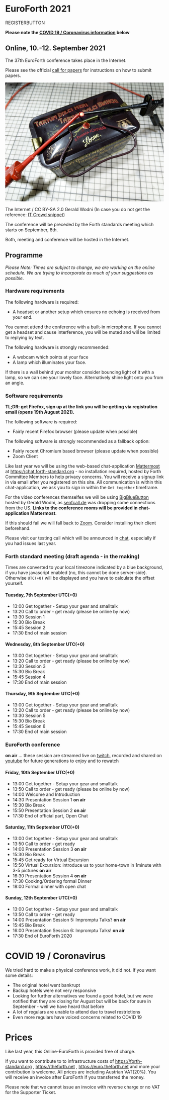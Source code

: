 # EuroForth 2021
REGISTERBUTTON

__Please note the [COVID 19 / Coronavirus information](#covid-19--coronavirus) below__

## Online, 10.-12. September 2021
The 37th EuroForth conference takes place in the Internet.

Please see the official [call for papers](http://www.euroforth.org/ef21/cfp.html) for instructions on how to submit papers.

![The Internet](/images/2020/internet.jpg)

The Internet / CC BY-SA 2.0 Gerald Wodni
(In case you do not get the reference: [IT Crowd snippet](https://www.youtube.com/watch?v=iDbyYGrswtg))


The conference will be preceded by the Forth standards meeting which starts on September, 8th.

Both, meeting and conference will be hosted in the Internet.

## Programme

_Please Note: Times are subject to change, we are working on the online schedule._
_We are trying to incorporate as much of your suggestions as possible._

### Hardware requirements
The following hardware is required:
- A headset or another setup which ensures no echoing is received from your end.

You cannot attend the conference with a built-in microphone. If you cannot get a headset and cause interference, you will be muted and will be limited to replying by text.

The following hardware is strongly recommended:
- A webcam which points at your face
- A lamp which illuminates your face.

If there is a wall behind your monitor consider bouncing light of it with a lamp, so we can see your lovely face. Alternatively shine light onto you from an angle.

### Software requirements

__TL;DR: get Firefox, sign up at the link you will be getting via registration email (opens 19th August 2021).__

The following software is required:
- Fairly recent Firefox browser (please update when possible)

The following software is strongly recommended as a fallback option:
- Fairly recent Chromium based browser (please update when possible)
- Zoom Client

Like last year we will be using the web-based chat-application [Mattermost](https://mattermost.com/) at https://chat.forth-standard.org - no installation required, hosted by Forth Committee Members to help privacy concerns.
You will receive a signup link in via email after you registered on this site.
All communication is within this chat-application, we ask you to sign in within the `Get together` timeframe.

For the video conferences themselfes we will be using [BigBlueButton](https://bigbluebutton.org/) hosted by Gerald Wodni, as [senfcall.de](https://senfcall.de/) was dropping some connections from the US.
__Links to the conference rooms will be provided in chat-application Mattermost__.

If this should fail we will fall back to [Zoom](https://zoom.us/). Consider installing their client beforehand.

Please visit our testing call which will be announced in [chat](https://chat.forth-standard.org/), especially if you had issues last year.

### Forth standard meeting (draft agenda - in the making)
Times are converted to your local timezone indicated by a blue background, if you have javascript enabled (no, this cannot be done server-side). \
Otherwise `UTC(+0)` will be displayed and you have to calculate the offset yourself.

#### Tuesday, 7th September UTC(+0)
- 13:00 Get together - Setup your gear and smalltalk
- 13:20 Call to order - get ready (please be online by now)
- 13:30 Session 1
- 15:30 Bio Break
- 15:45 Session 2
- 17:30 End of main session

#### Wednesday, 8th September UTC(+0)
- 13:00 Get together - Setup your gear and smalltalk
- 13:20 Call to order - get ready (please be online by now)
- 13:30 Session 3
- 15:30 Bio Break
- 15:45 Session 4
- 17:30 End of main session

#### Thursday, 9th September UTC(+0)
- 13:00 Get together - Setup your gear and smalltalk
- 13:20 Call to order - get ready (please be online by now)
- 13:30 Session 5
- 15:30 Bio Break
- 15:45 Session 6
- 17:30 End of main session

### EuroForth conference
**on air** ... these session are streamed live on [twitch](https://www.twitch.tv/4ther), recorded and shared on [youtube](https://www.youtube.com/channel/UC_mpkwOO_1ILd66GUTNVPQg) for future generations to enjoy and to rewatch

#### Friday, 10th September UTC(+0)

- 13:00 Get together - Setup your gear and smalltalk
- 13:50 Call to order - get ready (please be online by now)
- 14:00 Welcome and Introduction
- 14:30 Presentation Session 1 **on air**
- 15:30 Bio Break
- 15:50 Presentation Session 2 **on air**
- 17:30 End of official part, Open Chat

#### Saturday, 11th September UTC(+0)
- 13:00 Get together - Setup your gear and smalltalk
- 13:50 Call to order - get ready
- 14:00 Presentation Session 3 **on air**
- 15:30 Bio Break
- 15:45 Get ready for Virtual Excursion
- 15:50 Virtual Excursion: introduce us to your home-town in 1minute with 3-5 pictures **on air**
- 16:30 Presentation Session 4 **on air**
- 17:30 Cooking/Ordering formal Dinner
- 18:00 Formal dinner with open chat

#### Sunday, 12th September UTC(+0)
- 13:00 Get together - Setup your gear and smalltalk
- 13:50 Call to order - get ready
- 14:00 Presentation Session 5: Impromptu Talks? **on air**
- 15:45 Bio Break
- 16:00 Presentation Session 6: Impromptu Talks! **on air**
- 17:30 End of EuroForth 2020

# COVID 19 / Coronavirus
We tried hard to make a physical conference work, it did not. If you want some details:
- The original hotel went bankrupt
- Backup hotels were not very responsive
- Looking for further alternatives we found a good hotel, but we were notified that they are closing for August but will be back for sure in September - well we have heard that before
- A lot of regulars are unable to attend due to travel restrictions
- Even more regulars have voiced concerns related to COVID 19

# Prices
Like last year, this Online-EuroForth is provided free of charge.

If you want to contribute to to infrastructure costs of https://forth-standard.org , https://theforth.net , https://euro.theforth.net and more your contribution is welcome.
All prices are including Austrian VAT(20%). You will receive an invoice after EuroForth if you transferred the money.

Please note that we cannot issue an invoice with reverse charge or no VAT for the Supporter Ticket.
